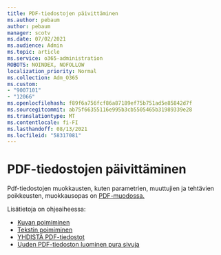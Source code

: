 ```yaml
---
title: PDF-tiedostojen päivittäminen
ms.author: pebaum
author: pebaum
manager: scotv
ms.date: 07/02/2021
ms.audience: Admin
ms.topic: article
ms.service: o365-administration
ROBOTS: NOINDEX, NOFOLLOW
localization_priority: Normal
ms.collection: Adm_O365
ms.custom:
- "9007101"
- "12066"
ms.openlocfilehash: f89f6a756fcf86a87189ef75b751ad5e85842d7f
ms.sourcegitcommit: ab75f66355116e995b3cb5505465b31989339e28
ms.translationtype: MT
ms.contentlocale: fi-FI
ms.lasthandoff: 08/13/2021
ms.locfileid: "58317081"
---
```

# <a name="update-pdf-documents"></a>PDF-tiedostojen päivittäminen

Pdf-tiedostojen muokkausten, kuten parametrien, muuttujien ja tehtävien poikkeusten, muokkausopas on [PDF-muodossa.](https://docs.microsoft.com/power-automate/desktop-flows/actions-reference/pdf)

Lisätietoja on ohjeaiheessa:

- [Kuvan poimiminen](https://docs.microsoft.com/power-automate/desktop-flows/actions-reference/pdf#pdf-actions)
- [Tekstin poimiminen](https://docs.microsoft.com/power-automate/desktop-flows/actions-reference/pdf#extracttextfrompdfaction)
- [YHDISTÄ PDF-tiedostot](https://docs.microsoft.com/power-automate/desktop-flows/actions-reference/pdf#mergefiles)
- [Uuden PDF-tiedoston luominen pura sivuja](https://docs.microsoft.com/power-automate/desktop-flows/actions-reference/pdf#extractpages)
